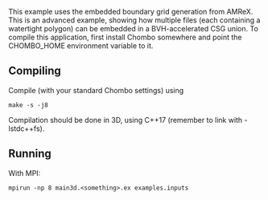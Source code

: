 This example uses the embedded boundary grid generation from AMReX.
This is an advanced example, showing how multiple files (each containing a watertight polygon) can be embedded in a BVH-accelerated CSG union.
To compile this application, first install Chombo somewhere and point the CHOMBO_HOME environment variable to it.

Compiling
---------

Compile (with your standard Chombo settings) using

    make -s -j8

Compilation should be done in 3D, using C++17 (remember to link with -lstdc++fs).  

Running
-------

With MPI:

    mpirun -np 8 main3d.<something>.ex examples.inputs
